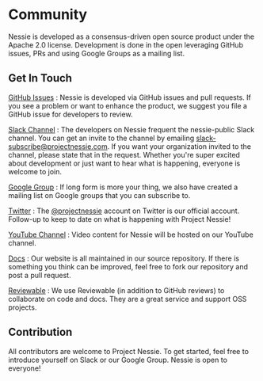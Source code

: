 # Community

Nessie is developed as a consensus-driven open source product under the Apache 2.0 
license. Development is done in the open leveraging GitHub issues, PRs and using 
Google Groups as a mailing list. 

## Get In Touch

[GitHub Issues](https://github.com/projectnessie/nessie/issues)
: Nessie is developed via GitHub issues and pull requests. If you see a problem 
  or want to enhance the product, we suggest you file a GitHub issue for developers to 
  review.

[Slack Channel](mailto:slack-subscribe@projectnessie.com)
: The developers on Nessie frequent the nessie-public Slack channel. You can get an 
  invite to the channel by emailing [slack-subscribe@projectnessie.com](mailto:slack-subscribe@projectnessie.com). 
  If you want your organization invited to the channel, please state that in the request. 
  Whether you're super excited about development or just want to hear what is happening, 
  everyone is welcome to join. 

[Google Group](https://groups.google.com/g/projectnessie)
: If long form is more your thing, we also have created a mailing list on Google groups 
  that you can subscribe to.

[Twitter](https://twitter.com/projectnessie)
: The [@projectnessie](https://twitter.com/projectnessie) account on Twitter is our official account. Follow-up to keep 
  to date on what is happening with Project Nessie!   

[YouTube Channel](https://www.youtube.com/channel/UC5xjzYuGGuGPCY9FNtqZMsQ)
: Video content for Nessie will be hosted on our YouTube channel. 

[Docs](https://github.com/projectnessie/nessie/tree/main/site/docs)
: Our website is all maintained in our source repository. If there is something you think 
  can be improved, feel free to fork our repository and post a pull request.

[Reviewable](https://reviewable.io/)
: We use Reviewable (in addition to GitHub reviews) to collaborate on code and docs. They are 
  a great service and support OSS projects.

## Contribution

All contributors are welcome to Project Nessie. To get started, feel free to introduce yourself 
on Slack or our Google Group. Nessie is open to everyone!  

